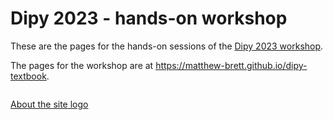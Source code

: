 # Dipy 2023 - hands-on workshop

These are the pages for the hands-on sessions of the [Dipy 2023
workshop](https://dipy.org/workshops/dipy-workshop-2023).

The pages for the workshop are at <https://matthew-brett.github.io/dipy-textbook>.

```{tableofcontents}
```

[About the site
logo](https://ami.org/press/press-releases/2015/342-forward-thinking-hiring-medical-illustrator)
